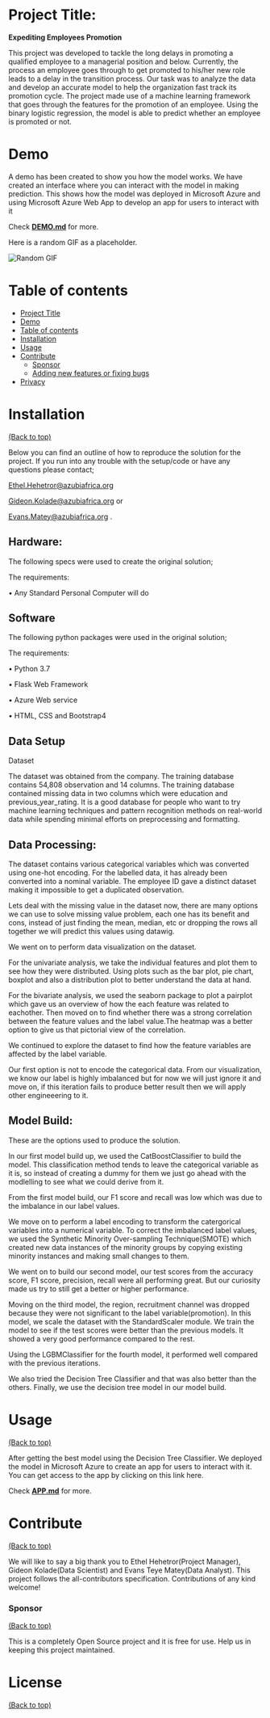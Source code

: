 # Project Title:
**Expediting Employees Promotion**

This project was developed to tackle the long delays in promoting a qualified employee to a managerial position and below. 
Currently, the process an employee goes through to get promoted to his/her new role leads to a delay in the transition process. 
Our task was to analyze the data and develop an accurate model to help the organization fast track its promotion cycle. 
The project made use of a machine learning framework that goes through the features for the promotion of an employee. 
Using the binary logistic regression, the model is able to predict whether an employee is promoted or not.


# Demo

A demo has been created to show you how the model works.
We have created an interface where you can interact with the model in making prediction.
This shows how the model was deployed in Microsoft Azure and using Microsoft Azure Web App to develop an app for users to interact with it

Check [**DEMO.md**](https://web.microsoftstream.com/video/8cfd4696-fab0-4fd9-beb1-3a79426de16) for more.

Here is a random GIF as a placeholder.

![Random GIF](https://media.giphy.com/media/L2r3WglNffC25Zem0P/giphy.gif) 

# Table of contents

- [Project Title](#project-title)
- [Demo](#demo)
- [Table of contents](#table-of-contents)
- [Installation](#installation)
- [Usage](#usage)
- [Contribute](#contribute)
    - [Sponsor](#sponsor)
    - [Adding new features or fixing bugs](#adding-new-features-or-fixing-bugs)
- [Privacy](#privacy)

# Installation
[(Back to top)](#table-of-contents)

Below you can find an outline of how to reproduce the solution for the project.
If you run into any trouble with the setup/code or have any questions please contact;

Ethel.Hehetror@azubiafrica.org 

Gideon.Kolade@azubiafrica.org or

Evans.Matey@azubiafrica.org .

## Hardware: 
The following specs were used to create the original solution;

The requirements:

•	Any Standard Personal Computer will do 

## Software 
The following python packages were used in the original solution; 

The requirements:

•	Python 3.7

•	Flask Web Framework

•	Azure Web service

•	HTML, CSS and Bootstrap4

## Data Setup

Dataset

The dataset was obtained from the company. 
The training database contains 54,808 observation and 14 columns. 
The training database contained missing data in two columns which were education and previous_year_rating. 
It is a good database for people who want to try machine learning techniques and pattern recognition methods on real-world data while spending minimal efforts on preprocessing and formatting.


## Data Processing:
The dataset contains various categorical variables which was converted using one-hot encoding. For the labelled data, it has already been converted into a nominal variable.
The employee ID gave a distinct dataset making it impossible to get a duplicated observation. 

Lets deal with the missing value in the dataset now, there are many options we can use to solve missing value problem, each one has its benefit and cons, instead of just finding the mean, median, etc or dropping the rows all together we will predict this values using datawig.

We went on to perform data visualization on the dataset.

For the univariate analysis, we take the individual features and plot them to see how they were distributed.
Using plots such as the bar plot, pie chart, boxplot and also a distribution plot to better understand the data at hand.

For the bivariate analysis, we used the seaborn package to plot a pairplot which gave us an overview of how the each feature was related to eachother. Then moved on to find whether there was a strong correlation between the feature values and the label value.The heatmap was a better option to give us that pictorial view of the correlation.

We continued to explore the dataset to find how the feature variables are affected by the label variable.

Our first option is not to encode the categorical data. From our visualization, we know our label is highly imbalanced but for now we will just ignore it and move on, if this iteration fails to produce better result then we will apply other engineeering to it.

## Model Build:
These are the options used to produce the solution.

In our first model build up, we used the CatBoostClassifier to build the model. This classification method tends to leave the categorical variable as it is, so instead of creating a dummy for them we just go ahead with the modlelling to see what we could derive from it.

From the first model build, our F1 score and recall was low which was due to the imbalance in our label values.

We move on to perform a label encoding to transform the catergorical variables into a numerical variable.
To correct the imbalanced label values, we used the Synthetic Minority Over-sampling Technique(SMOTE) which created new data instances of the minority groups by copying existing minority instances and making small changes to them.

We went on to build our second model, our test scores from the accuracy score, F1 score, precision, recall were all performing great.
But our curiosity made us try to still get a better or higher performance.

Moving on the third model, the region, recruitment channel was dropped because they were not significant to the label variable(promotion).
In this model, we scale the dataset with the StandardScaler module. We train the model to see if the test scores were better than the previous models. It showed a very good performance compared to the rest.

Using the LGBMClassifier for the fourth model, it performed well compared with the previous iterations.

We also tried the Decision Tree Classifier and that was also better than the others.
Finally, we use the decision tree model in our model build.    

# Usage
[(Back to top)](#table-of-contents)

After getting the best model using the Decision Tree Classifier. We deployed the model in Microsoft Azure to create an app for users to interact with it.
You can get access to the app by clicking on this link here.

Check [**APP.md**](https://expediteservice.azurewebsites.net) for more.


# Contribute
[(Back to top)](#table-of-contents)

We will like to say a big thank you to Ethel Hehetror(Project Manager), Gideon Kolade(Data Scientist) and Evans Teye Matey(Data Analyst).
This project follows the all-contributors specification. 
Contributions of any kind welcome!

<!-- This is where you can let people know how they can **contribute** to your project. Some of the ways are given below.

Also this shows how you can add subsections within a section. -->

### Sponsor
[(Back to top)](#table-of-contents)

This is a completely Open Source project and it is free for use.
Help us in keeping this project maintained.


# License
[(Back to top)](#table-of-contents)






